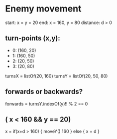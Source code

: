 # Enemy movement

start: x = y = 20
end: x = 160, y = 80
distance: d > 0

## turn-points (x,y):

- 0: (160, 20)
- 1: (160, 50)
- 2: (20, 50)
- 3: (20, 80)

turnsX = listOf(20, 160)
turnsY = listOf(20, 50, 80)

## forwards or backwards?

forwards = turnsY.indexOf(y)!! % 2 == 0

## ( x < 160 && y == 20)

x = if(x+d > 160) {
moveY()
160
}
else {
x + d
}